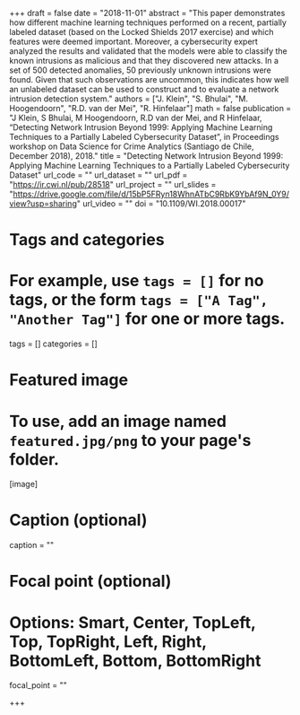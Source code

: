 +++
draft = false
date = "2018-11-01"
abstract = "This paper demonstrates how different machine learning techniques performed on a recent, partially labeled dataset (based on the Locked Shields 2017 exercise) and which features were deemed important. Moreover, a cybersecurity expert analyzed the results and validated that the models were able to classify the known intrusions as malicious and that they discovered new attacks. In a set of 500 detected anomalies, 50 previously unknown intrusions were found. Given that such observations are uncommon, this indicates how well an unlabeled dataset can be used to construct and to evaluate a network intrusion detection system."
authors = ["J. Klein", "S. Bhulai", "M. Hoogendoorn", "R.D. van der Mei", "R. Hinfelaar"]
math = false
publication = "J Klein, S Bhulai, M Hoogendoorn, R.D van der Mei, and R Hinfelaar, “Detecting Network Intrusion Beyond 1999: Applying Machine Learning Techniques to a Partially Labeled Cybersecurity Dataset”, in Proceedings workshop on Data Science for Crime Analytics (Santiago de Chile, December 2018), 2018."
title = "Detecting Network Intrusion Beyond 1999: Applying Machine Learning Techniques to a Partially Labeled Cybersecurity Dataset"
url_code = ""
url_dataset = ""
url_pdf = "https://ir.cwi.nl/pub/28518"
url_project = ""
url_slides = "https://drive.google.com/file/d/15bP5FRyn18WhnATbC9RbK9YbAf9N_0Y9/view?usp=sharing"
url_video = ""
doi = "10.1109/WI.2018.00017"

# Tags and categories
# For example, use `tags = []` for no tags, or the form `tags = ["A Tag", "Another Tag"]` for one or more tags.
tags = []
categories = []

# Featured image
# To use, add an image named `featured.jpg/png` to your page's folder. 
[image]
  # Caption (optional)
  caption = ""

  # Focal point (optional)
  # Options: Smart, Center, TopLeft, Top, TopRight, Left, Right, BottomLeft, Bottom, BottomRight
  focal_point = ""



+++
